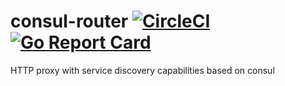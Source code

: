 # consul-router [![CircleCI](https://circleci.com/gh/segmentio/consul-router.svg?style=shield)](https://circleci.com/gh/segmentio/consul-router) [![Go Report Card](https://goreportcard.com/badge/github.com/segmentio/consul-router)](https://goreportcard.com/report/github.com/segmentio/consul-router)
HTTP proxy with service discovery capabilities based on consul
